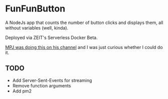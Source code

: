 # FunFunButton

A NodeJs app that counts the number of button clicks and displays them, all without variables (well, kinda).

Deployed via ZEIT's Serverless Docker Beta.

[MPJ was doing this on his channel](https://www.youtube.com/watch?v=TKFi3f_W33k) and I was just curious whether I could do it.

## TODO

- Add Server-Sent-Events for streaming
- Remove function arguments
- Add pm2
